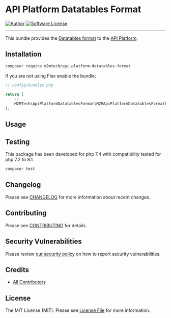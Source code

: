 # API Platform Datatables Format

[![Author](https://img.shields.io/badge/author-@m2mtech-blue.svg?style=flat-square)](http://www.m2m.at)
[![Software License](https://img.shields.io/badge/license-MIT-brightgreen.svg?style=flat-square)](LICENSE.md)

---

This bundle provides the [Datatables format](https://datatables.net) to the [API Platform](https://api-platform.com).

## Installation

```bash
composer require m2mtech/api-platform-datatables-format
```

If you are not using Flex enable the bundle:

```php
// config/bundles.php

return [
    // ...
    M2MTech\ApiPlatformDatatablesFormat\M2MApiPlatformDatatablesFormatBundle::class => ['all' => true],
];
```

## Usage


## Testing

This package has been developed for php 7.4 with compatibility tested for php 7.2 to 8.1.

```bash
composer test
```


## Changelog

Please see [CHANGELOG](CHANGELOG.md) for more information about recent changes.

## Contributing

Please see [CONTRIBUTING](.github/CONTRIBUTING.md) for details.

## Security Vulnerabilities

Please review [our security policy](../../security/policy) on how to report security vulnerabilities.

## Credits

- [All Contributors](../../contributors)

## License

The MIT License (MIT). Please see [License File](LICENSE.md) for more information.
